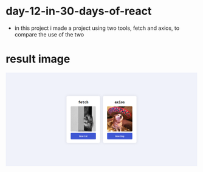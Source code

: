 # day-12-in-30-days-of-react 

- in this project i made a project using two tools, fetch and axios, to compare the use of the two 

# result image  

![](site.png)